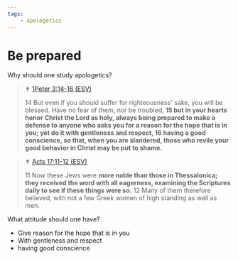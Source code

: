 ```yaml
---
tags:
    - apologetics
---
```


# Be prepared

Why should one study apologetics?

> ✝️ [1Peter 3:14-16 (ESV)](https://www.blueletterbible.org/esv/1pe/3/14-16)
>
> 14 But even if you should suffer for righteousness' sake, you will be blessed. Have no fear of them, nor be troubled, **15 but in your hearts honor Christ the Lord as holy, always being prepared to make a defense to anyone who asks you for a reason for the hope that is in you; yet do it with gentleness and respect, 16 having a good conscience, so that, when you are slandered, those who revile your good behavior in Christ may be put to shame.**

> ✝️ [Acts 17:11-12 (ESV)](https://www.blueletterbible.org/esv/act/17/11-12)
>
> 11 Now these Jews were **more noble than those in Thessalonica; they received the word with all eagerness, examining the Scriptures daily to see if these things were so.** 12 Many of them therefore believed, with not a few Greek women of high standing as well as men.

What attitude should one have?

- Give reason for the hope that is in you
- With gentleness and respect
- having good conscience

